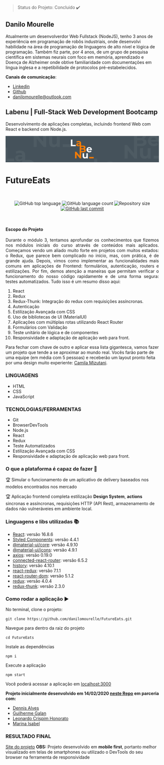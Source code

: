 > Status do Projeto: Concluido :heavy_check_mark:
## Danilo Mourelle
Atualmente um desenvolverdor Web Fullstack (NodeJS), tenho 3 anos de experiência em programação de robôs industriais, onde desenvolvi habilidade na área de programação de linguagens de alto nível e lógica de programação. Também fiz parte, por 4 anos, de um grupo de pesquisa científica em sistemas neurais com foco em memória, aprendizado e Doença de Alzheimer onde obtive familiaridade com documentações em lingua inglesa e a repetibilidade de protocolos pré-estabelecidos.

**Canais de comunicação**:
- [Linkedin](https://www.linkedin.com/in/danilomourelle/)
- [Github](https://github.com/danilomourelle)
- <danilomourelle@outlook.com>

## Labenu | Full-Stack Web Development Bootcamp
Desenvolvimento de aplicações completas, incluindo frontend Web com React e backend com Node.js.

[![Screenshot_1](https://raw.githubusercontent.com/danilomourelle/Whats4/master/Lbn.png)](https://www.labenu.com.br/)

# FutureEats

<br>
<p align="center">
  <img alt="GitHub top language" src="https://img.shields.io/github/languages/top/danilomourelle/FutureEats">

  <img alt="GitHub language count" src="https://img.shields.io/github/languages/count/danilomourelle/FutureEats">

  <img alt="Repository size" src="https://img.shields.io/github/repo-size/danilomourelle/FutureEats">

  <a href="https://github.com/danilomourelle/FutureEats/commits/master">
    <img alt="GitHub last commit" src="https://img.shields.io/github/last-commit/danilomourelle/FutureEats">
  </a>
</p>
<br>

#### Escopo do Projeto

<p align="justify">Durante o módulo 3, tentamos aprofundar os conhecimentos que fizemos nos módulos iniciais do curso através de conteúdos mais aplicados. Começamos vendo um aliado muito forte em projetos com muitos estados: o Redux, que parece bem complicado no início, mas, com prática, é de grande ajuda. Depois, vimos como implementar as funcionalidades mais comuns em aplicações de Frontend: formulários, autenticação, routers e estilizações. Por fim, demos atenção a maneiras que permitam verificar o funcionamento do nosso código rapidamente e de uma forma segura: testes automatizados. Tudo isso é um resumo disso aqui:

1. React
2. Redux
3. Redux-Thunk: Integração do redux com requisições assíncronas.
4. Autenticação
5. Estilização Avançada com CSS
6. Uso de bibliotecas de UI (MaterialUI)
7. Aplicações com múltiplas rotas utilizando React Router
8. Formulários com Validação
9. Teste unitário de lógica e de componentes
10. Responsividade e adaptação de aplicação web para front.

Para fechar com chave de outro e aplicar essa lista gigantesca, vamos fazer um projeto que tende a se aproximar ao mundo real. Vocês farão parte de uma equipe (em média com 5 pessoas) e receberão um layout pronto feita por uma design muito experiente: [Camila Mizutani](https://www.linkedin.com/in/camila-mizutani-257495bb/). </p>

### LINGUAGENS

* HTML
* CSS
* JavaScript

### TECNOLOGIAS/FERRAMENTAS

* Git
* BrowserDevTools
* Node.js
* React
* Redux
* Teste Automatizados
* Estilização Avançada com CSS
* Responsividade e adaptação de aplicação web para front.

### O que a plataforma é capaz de fazer :checkered_flag:

:trophy: Simular o funcionamento de um aplicativo de delivery baseados nos modelos encontrados nos mercado 

:trophy: Aplicação frontend completa estilização __Design System__, __actions__ sincronas e assíncronas, requisições HTTP (API Rest), armazenamento de dados não vulneráveies em ambiente local.

### Linguagens e libs utilizadas :books:

- [React](https://pt-br.reactjs.org/): versão 16.8.6
- [Styled Components](https://styled-components.com/): versão 4.4.1
- [@material-ui/core](https://material-ui.com/): versão 4.9.10
- [@material-ui/icons](https://material-ui.com/pt/components/material-icons/): versão 4.9.1
- [axios](https://github.com/axios/axios): versão 0.19.0
- [connected-react-router](https://github.com/supasate/connected-react-router): versão 6.5.2
- [history](https://github.com/ReactTraining/history): versão 4.10.1
- [react-redux](https://react-redux.js.org/): versão 7.1.1
- [react-router-dom](https://www.npmjs.com/package/react-router-dom): versão 5.1.2
- [redux](https://redux.js.org/): versão 4.0.4
- [redux-thunk](https://www.npmjs.com/package/redux-thunk): versão 2.3.0


### Como rodar a aplicação :arrow_forward:

No terminal, clone o projeto: 

```
git clone https://github.com/danilomourelle/FutureEats.git
```
Navegue para dentro da raiz do projeto
```
cd FutureEats
```
Instale as dependências
```
npm i
```
Execute a aplicação
```
npm start
```
Você poderá acessar a aplicação em [localhost:3000](http:localhost:3000)

**Projeto inicialmente desenvolvido em 14/02/2020 [neste Repo](https://github.com/future4code/sagan-whats4-grupo1) em parceria com:**
* [Dennis Alves](https://github.com/DennisAlves)
* [Guilherme Galan](https://github.com/Galanzito)
* [Leonardo Crispim Honorato](https://github.com/leocrispim)
* [Marina Isabel](https://github.com/marinaisabels)

### RESULTADO FINAL
[Site do projeto](danilomourelle-futureEats.surge.sh)
**OBS:** Projeto desenvolvido em __mobile first__, portanto melhor visualizado em telas de smartphones ou utilizado o DevTools do seu browser na ferramenta de responsividade


